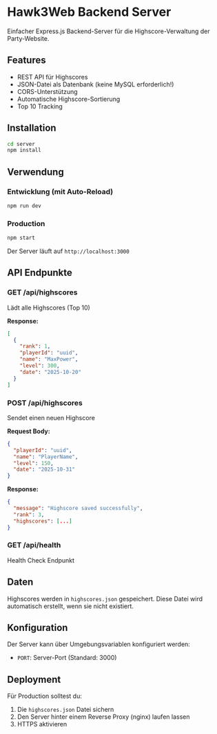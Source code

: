 # Hawk3Web Backend Server

Einfacher Express.js Backend-Server für die Highscore-Verwaltung der Party-Website.

## Features

- REST API für Highscores
- JSON-Datei als Datenbank (keine MySQL erforderlich!)
- CORS-Unterstützung
- Automatische Highscore-Sortierung
- Top 10 Tracking

## Installation

```bash
cd server
npm install
```

## Verwendung

### Entwicklung (mit Auto-Reload)

```bash
npm run dev
```

### Production

```bash
npm start
```

Der Server läuft auf `http://localhost:3000`

## API Endpunkte

### GET /api/highscores
Lädt alle Highscores (Top 10)

**Response:**
```json
[
  {
    "rank": 1,
    "playerId": "uuid",
    "name": "MaxPower",
    "level": 300,
    "date": "2025-10-20"
  }
]
```

### POST /api/highscores
Sendet einen neuen Highscore

**Request Body:**
```json
{
  "playerId": "uuid",
  "name": "PlayerName",
  "level": 150,
  "date": "2025-10-31"
}
```

**Response:**
```json
{
  "message": "Highscore saved successfully",
  "rank": 3,
  "highscores": [...]
}
```

### GET /api/health
Health Check Endpunkt

## Daten

Highscores werden in `highscores.json` gespeichert. Diese Datei wird automatisch erstellt, wenn sie nicht existiert.

## Konfiguration

Der Server kann über Umgebungsvariablen konfiguriert werden:

- `PORT`: Server-Port (Standard: 3000)

## Deployment

Für Production solltest du:
1. Die `highscores.json` Datei sichern
2. Den Server hinter einem Reverse Proxy (nginx) laufen lassen
3. HTTPS aktivieren